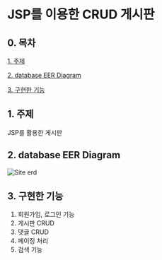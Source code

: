 # JSP를 이용한 CRUD 게시판


## 0. 목차
[1. 주제](##1-주제)

[2. database EER Diagram](##2-database-eer-diagram)

[3. 구현한 기능](##3-구현한-기능)
## 1. 주제
JSP를 활용한 게시판

## 2. database EER Diagram
![Site erd](https://user-images.githubusercontent.com/81604203/151985265-95b0b5bb-29bb-450d-a4d4-253d0a60e929.PNG)


## 3. 구현한 기능
1. 회원가입, 로그인 기능
2. 게시판 CRUD 
3. 댓글 CRUD
4. 페이징 처리
5. 검색 기능


